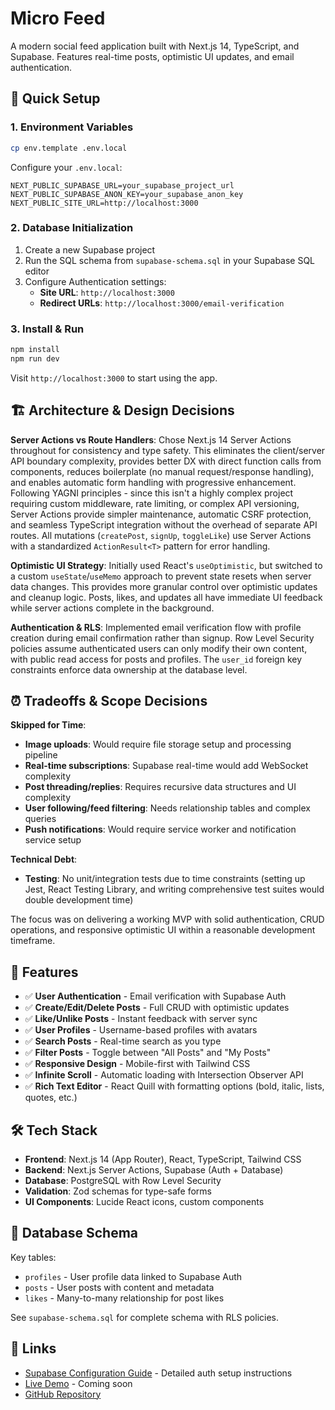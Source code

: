 # Micro Feed

A modern social feed application built with Next.js 14, TypeScript, and Supabase. Features real-time posts, optimistic UI updates, and email authentication.

## 🚀 Quick Setup

### 1. Environment Variables
```bash
cp env.template .env.local
```

Configure your `.env.local`:
```env
NEXT_PUBLIC_SUPABASE_URL=your_supabase_project_url
NEXT_PUBLIC_SUPABASE_ANON_KEY=your_supabase_anon_key
NEXT_PUBLIC_SITE_URL=http://localhost:3000
```

### 2. Database Initialization
1. Create a new Supabase project
2. Run the SQL schema from `supabase-schema.sql` in your Supabase SQL editor
3. Configure Authentication settings:
   - **Site URL**: `http://localhost:3000`
   - **Redirect URLs**: `http://localhost:3000/email-verification`

### 3. Install & Run
```bash
npm install
npm run dev
```

Visit `http://localhost:3000` to start using the app.

## 🏗️ Architecture & Design Decisions

**Server Actions vs Route Handlers**: Chose Next.js 14 Server Actions throughout for consistency and type safety. This eliminates the client/server API boundary complexity, provides better DX with direct function calls from components, reduces boilerplate (no manual request/response handling), and enables automatic form handling with progressive enhancement. Following YAGNI principles - since this isn't a highly complex project requiring custom middleware, rate limiting, or complex API versioning, Server Actions provide simpler maintenance, automatic CSRF protection, and seamless TypeScript integration without the overhead of separate API routes. All mutations (`createPost`, `signUp`, `toggleLike`) use Server Actions with a standardized `ActionResult<T>` pattern for error handling.

**Optimistic UI Strategy**: Initially used React's `useOptimistic`, but switched to a custom `useState`/`useMemo` approach to prevent state resets when server data changes. This provides more granular control over optimistic updates and cleanup logic. Posts, likes, and updates all have immediate UI feedback while server actions complete in the background.

**Authentication & RLS**: Implemented email verification flow with profile creation during email confirmation rather than signup. Row Level Security policies assume authenticated users can only modify their own content, with public read access for posts and profiles. The `user_id` foreign key constraints enforce data ownership at the database level.

## ⏰ Tradeoffs & Scope Decisions

**Skipped for Time**:
- **Image uploads**: Would require file storage setup and processing pipeline
- **Real-time subscriptions**: Supabase real-time would add WebSocket complexity  
- **Post threading/replies**: Requires recursive data structures and UI complexity
- **User following/feed filtering**: Needs relationship tables and complex queries
- **Push notifications**: Would require service worker and notification service setup

**Technical Debt**:
- **Testing**: No unit/integration tests due to time constraints (setting up Jest, React Testing Library, and writing comprehensive test suites would double development time)


The focus was on delivering a working MVP with solid authentication, CRUD operations, and responsive optimistic UI within a reasonable development timeframe.

## 📱 Features

- ✅ **User Authentication** - Email verification with Supabase Auth
- ✅ **Create/Edit/Delete Posts** - Full CRUD with optimistic updates  
- ✅ **Like/Unlike Posts** - Instant feedback with server sync
- ✅ **User Profiles** - Username-based profiles with avatars
- ✅ **Search Posts** - Real-time search as you type
- ✅ **Filter Posts** - Toggle between "All Posts" and "My Posts"
- ✅ **Responsive Design** - Mobile-first with Tailwind CSS
- ✅ **Infinite Scroll** - Automatic loading with Intersection Observer API
- ✅ **Rich Text Editor** - React Quill with formatting options (bold, italic, lists, quotes, etc.)

## 🛠️ Tech Stack

- **Frontend**: Next.js 14 (App Router), React, TypeScript, Tailwind CSS
- **Backend**: Next.js Server Actions, Supabase (Auth + Database)
- **Database**: PostgreSQL with Row Level Security
- **Validation**: Zod schemas for type-safe forms 
- **UI Components**: Lucide React icons, custom components

## 📝 Database Schema

Key tables:
- `profiles` - User profile data linked to Supabase Auth
- `posts` - User posts with content and metadata
- `likes` - Many-to-many relationship for post likes

See `supabase-schema.sql` for complete schema with RLS policies.

## 🔗 Links

- [Supabase Configuration Guide](SUPABASE_CONFIG.md) - Detailed auth setup instructions
- [Live Demo](#) - Coming soon
- [GitHub Repository](https://github.com/piyush7833/micro-feed)